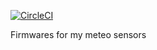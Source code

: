 [![CircleCI](https://circleci.com/gh/free0u/MeteoAnton.svg?style=svg)](https://circleci.com/gh/free0u/MeteoAnton)

Firmwares for my meteo sensors
